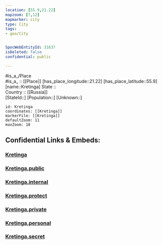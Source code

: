 ```yaml
---
location: [55.9,21.22] 
mapzoom: [7,12] 
mapmarker: city 
type: City
tags:
- geo/City


SpocWebEntityId: 31637
isDeleted: false
confidential: public

---
```

#is_a_/Place  
#is_a_ :: [[Place]] 
[has_place_longitude::21.22] 
[has_place_latitude::55.9] 
[name::Kretinga] 
State ::  
Country :: [[Russia]]  
[StateId::] 
[Population::] 
[Unknown::] 


```leaflet
id: Kretinga
coordinates: [[Kretinga]] 
markerFile: [[Kretinga]] 
defaultZoom: 11 
maxZoom: 18
```


## Confidential Links & Embeds: 

### [Kretinga](/_Standards/Earth/Continent/Europe/Europe~North/Lithuania/Counties~Lithuania/Klaipedos/City/Kretinga.md) 

### [Kretinga.public](/_public/Earth/Continent/Europe/Europe~North/Lithuania/Counties~Lithuania/Klaipedos/City/Kretinga.public.md) 

### [Kretinga.internal](/_internal/Earth/Continent/Europe/Europe~North/Lithuania/Counties~Lithuania/Klaipedos/City/Kretinga.internal.md) 

### [Kretinga.protect](/_protect/Earth/Continent/Europe/Europe~North/Lithuania/Counties~Lithuania/Klaipedos/City/Kretinga.protect.md) 

### [Kretinga.private](/_private/Earth/Continent/Europe/Europe~North/Lithuania/Counties~Lithuania/Klaipedos/City/Kretinga.private.md) 

### [Kretinga.personal](/_personal/Earth/Continent/Europe/Europe~North/Lithuania/Counties~Lithuania/Klaipedos/City/Kretinga.personal.md) 

### [Kretinga.secret](/_secret/Earth/Continent/Europe/Europe~North/Lithuania/Counties~Lithuania/Klaipedos/City/Kretinga.secret.md)


